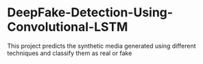 # DeepFake-Detection-Using-Convolutional-LSTM
This project predicts the synthetic media generated using different techniques and classify them as real or fake
